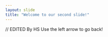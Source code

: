 ```yaml
---
layout: slide
title: "Welcome to our second slide!"
---
```

// EDITED By HS
Use the left arrow to go back!
